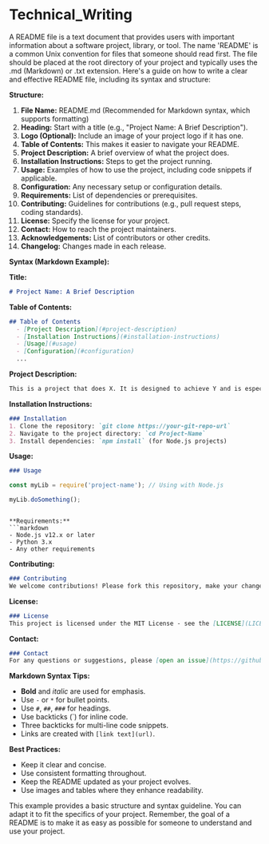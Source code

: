 # Technical_Writing

A README file is a text document that provides users with important information about a software project, library, or tool. The name 'README' is a common Unix convention for files that someone should read first. The file should be placed at the root directory of your project and typically uses the .md (Markdown) or .txt extension. Here's a guide on how to write a clear and effective README file, including its syntax and structure:

**Structure:**

1. **File Name:** README.md (Recommended for Markdown syntax, which supports formatting)
2. **Heading:** Start with a title (e.g., "Project Name: A Brief Description").
3. **Logo (Optional):** Include an image of your project logo if it has one.
4. **Table of Contents:** This makes it easier to navigate your README.
5. **Project Description:** A brief overview of what the project does.
6. **Installation Instructions:** Steps to get the project running.
7. **Usage:** Examples of how to use the project, including code snippets if applicable.
8. **Configuration:** Any necessary setup or configuration details.
9. **Requirements:** List of dependencies or prerequisites.
10. **Contributing:** Guidelines for contributions (e.g., pull request steps, coding standards).
11. **License:** Specify the license for your project.
12. **Contact:** How to reach the project maintainers.
13. **Acknowledgements:** List of contributors or other credits.
14. **Changelog:** Changes made in each release.

**Syntax (Markdown Example):**

**Title:**
```markdown
# Project Name: A Brief Description
```

**Table of Contents:**
```markdown
## Table of Contents
  - [Project Description](#project-description)
  - [Installation Instructions](#installation-instructions)
  - [Usage](#usage)
  - [Configuration](#configuration)
  ...
```

**Project Description:**
```markdown
This is a project that does X. It is designed to achieve Y and is especially useful for Z.
```

**Installation Instructions:**
```markdown
### Installation
1. Clone the repository: `git clone https://your-git-repo-url`
2. Navigate to the project directory: `cd Project-Name`
3. Install dependencies: `npm install` (for Node.js projects)
```

**Usage:**
```markdown
### Usage
```
```javascript
const myLib = require('project-name'); // Using with Node.js

myLib.doSomething();
```
```

**Requirements:**
```markdown
- Node.js v12.x or later
- Python 3.x
- Any other requirements
```

**Contributing:**
```markdown
### Contributing
We welcome contributions! Please fork this repository, make your changes, and submit a pull request.
```

**License:**
```markdown
### License
This project is licensed under the MIT License - see the [LICENSE](LICENSE) file for details.
```

**Contact:**
```markdown
### Contact
For any questions or suggestions, please [open an issue](https://github.com/username/repository-name/issues) or email us at project-name@example.com.
```

**Markdown Syntax Tips:**
- **Bold** and *italic* are used for emphasis.
- Use `-` or `*` for bullet points.
- Use `#`, `##`, `###` for headings.
- Use backticks (`) for inline code.
- Three backticks for multi-line code snippets.
- Links are created with `[link text](url)`.

**Best Practices:**
- Keep it clear and concise.
- Use consistent formatting throughout.
- Keep the README updated as your project evolves.
- Use images and tables where they enhance readability.

This example provides a basic structure and syntax guideline. You can adapt it to fit the specifics of your project. Remember, the goal of a README is to make it as easy as possible for someone to understand and use your project.
